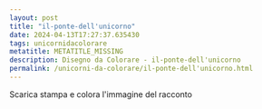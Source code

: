 ```yaml
---
layout: post
title: "il-ponte-dell'unicorno"
date: 2024-04-13T17:27:37.635430
tags: unicornidacolorare
metatitle: METATITLE_MISSING
description: Disegno da Colorare - il-ponte-dell'unicorno
permalink: /unicorni-da-colorare/il-ponte-dell'unicorno.html
---
```

Scarica stampa e colora l'immagine del racconto
        